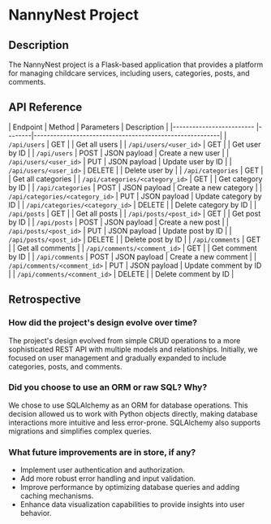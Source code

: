 # NannyNest Project

## Description

The NannyNest project is a Flask-based application that provides a platform for managing childcare services, including users, categories, posts, and comments.

## API Reference

| Endpoint                          | Method | Parameters   | Description                      |
|-------------------------  |--------|---------------------------------------------------------|
| `/api/users`                      | GET    |              | Get all users                    |
| `/api/users/<user_id>`            | GET    |              | Get user by ID                   |
| `/api/users`                      | POST   | JSON payload | Create a new user                |
| `/api/users/<user_id>`            | PUT    | JSON payload | Update user by ID                |
| `/api/users/<user_id>`            | DELETE |              | Delete user by                   |
| `/api/categories`                 | GET    |              | Get all categories               |
| `/api/categories/<category_id>`   | GET    |              | Get category by ID               |
| `/api/categories`                 | POST   | JSON payload | Create a new category            |
| `/api/categories/<category_id>`   | PUT    | JSON payload | Update category by ID            |
| `/api/categories/<category_id>`   | DELETE |              | Delete category by ID            |
| `/api/posts`                      | GET    |              | Get all posts                    |
| `/api/posts/<post_id>`            | GET    |              | Get post by ID                   |
| `/api/posts`                      | POST   | JSON payload | Create a new post                |
| `/api/posts/<post_id>`            | PUT    | JSON payload | Update post by ID                |
| `/api/posts/<post_id>`            | DELETE |              | Delete post by ID                |
| `/api/comments`                   | GET    |              | Get all comments                 |
| `/api/comments/<comment_id>`      | GET    |              | Get comment by ID                |
| `/api/comments`                   | POST   | JSON payload | Create a new comment             |
| `/api/comments/<comment_id>`      | PUT    | JSON payload | Update comment by ID             |
| `/api/comments/<comment_id>`      | DELETE |              | Delete comment by ID             |

## Retrospective

### How did the project's design evolve over time?

The project's design evolved from simple CRUD operations to a more sophisticated REST API with multiple models and relationships. Initially, we focused on user management and gradually expanded to include categories, posts, and comments.

### Did you choose to use an ORM or raw SQL? Why?

We chose to use SQLAlchemy as an ORM for database operations. This decision allowed us to work with Python objects directly, making database interactions more intuitive and less error-prone. SQLAlchemy also supports migrations and simplifies complex queries.

### What future improvements are in store, if any?

- Implement user authentication and authorization.
- Add more robust error handling and input validation.
- Improve performance by optimizing database queries and adding caching mechanisms.
- Enhance data visualization capabilities to provide insights into user behavior.